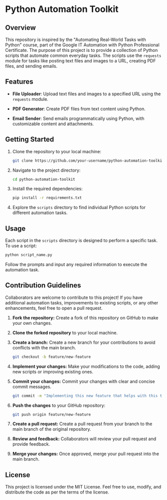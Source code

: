 # Python Automation Toolkit

## Overview

This repository is inspired by the "Automating Real-World Tasks with Python" course, part of the Google IT Automation with Python Professional Certificate. The purpose of this project is to provide a collection of Python scripts that automate common everyday tasks. The scripts use the `requests` module for tasks like posting text files and images to a URL, creating PDF files, and sending emails.

## Features

- **File Uploader**: Upload text files and images to a specified URL using the `requests` module.
  
- **PDF Generator**: Create PDF files from text content using Python.

- **Email Sender**: Send emails programmatically using Python, with customizable content and attachments.

## Getting Started

1. Clone the repository to your local machine:

    ```bash
    git clone https://github.com/your-username/python-automation-toolkit.git
    ```

2. Navigate to the project directory:

    ```bash
    cd python-automation-toolkit
    ```

3. Install the required dependencies:

    ```bash
    pip install -r requirements.txt
    ```

4. Explore the `scripts` directory to find individual Python scripts for different automation tasks.

## Usage

Each script in the `scripts` directory is designed to perform a specific task. To use a script:

```bash
python script_name.py
```
Follow the prompts and input any required information to execute the automation task.

## Contribution Guidelines

Collaborators are welcome to contribute to this project! If you have additional automation tasks, improvements to existing scripts, or any other enhancements, feel free to open a pull request.

1. **Fork the repository:** Create a fork of this repository on GitHub to make your own changes.

2. **Clone the forked repository** to your local machine.

3. **Create a branch:** Create a new branch for your contributions to avoid conflicts with the main branch.
    ```bash
    git checkout -b feature/new-feature
    ```
4. **Implement your changes:** Make your modifications to the code, adding new scripts or improving existing ones.

5. **Commit your changes:** Commit your changes with clear and concise commit messages.
    ```bash
    git commit -m "Implementing this new feature that helps with this tasks"
    ```

6. **Push the changes** to your GitHub repository:
    ```bash
    git push origin feature/new-feature
    ```

7. **Create a pull request:** Create a pull request from your branch to the main branch of the original repository.

6. **Review and feedback:** Collaborators will review your pull request and provide feedback.

7. **Merge your changes:** Once approved, merge your pull request into the main branch.

## License

This project is licensed under the MIT License. Feel free to use, modify, and distribute the code as per the terms of the license.